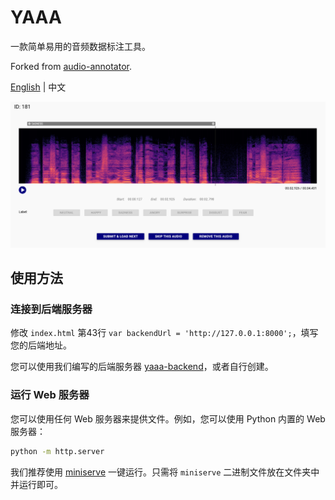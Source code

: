 # YAAA

一款简单易用的音频数据标注工具。

Forked from [audio-annotator](https://github.com/CrowdCurio/audio-annotator).

[English](README.md) | 中文

![界面图片](img/interface.png)

## 使用方法

### 连接到后端服务器

修改 `index.html` 第43行 `var backendUrl = 'http://127.0.0.1:8000';`，填写您的后端地址。

您可以使用我们编写的后端服务器 [yaaa-backend](https://github.com/Kare-Udon/yaaa-backend)，或者自行创建。

### 运行 Web 服务器

您可以使用任何 Web 服务器来提供文件。例如，您可以使用 Python 内置的 Web 服务器：

```bash
python -m http.server
```

我们推荐使用 [miniserve](https://github.com/svenstaro/miniserve) 一键运行。只需将 `miniserve` 二进制文件放在文件夹中并运行即可。
